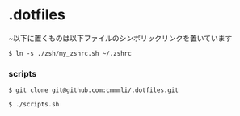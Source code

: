 # .dotfiles
~以下に置くものは以下ファイルのシンボリックリンクを置いています

```
$ ln -s ./zsh/my_zshrc.sh ~/.zshrc
```

### scripts

```
$ git clone git@github.com:cmmmli/.dotfiles.git
```

```
$ ./scripts.sh
```
